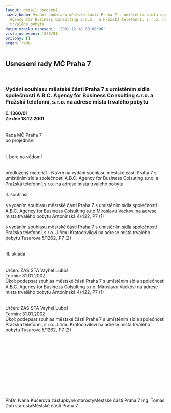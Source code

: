 ```yaml
---
layout: detail_usneseni
nazev_bodu: Vydání souhlasu městské části Praha 7 s umístěním sídla společnosti A.B.C.
  Agency for Business Consulting s.r.o.  a Pražská telefonní, s.r.o. na adrese místa
  trvalého pobytu
datum_vzniku_usneseni: '2001-12-18 00:00:00'
cislo_usneseni: 1360/01
prilohy: []
organ: rada
---
```

<div id="ucUsn_pList" class="usn">
	<span><h2>Usnesení rady MČ Praha 7 </h2>
<br></span><div class="standBody">
<span><h3>Vydání souhlasu městské části Praha 7 s umístěním sídla společnosti A.B.C. Agency for Business Consulting s.r.o.  a Pražská telefonní, s.r.o. na adrese místa trvalého pobytu</h3></span><div class="center">
		<strong>č. 1360/01</strong><br>
	</div>
<div class="center">
		<strong>Ze dne 18.12.2001</strong><br><br>
	</div>
<br>Rada MČ Praha 7<br>po projednání<br><br><br>I.	bere na vědomí<br><br> <br>předložený materiál - Návrh na vydání souhlasu městské části Praha 7 s umístěním sídla společnosti A.B.C. Agency for Business Colsuting s.r.o.  a Pražská telefonní, s.r.o. na adrese místa trvalého pobytu                                                                                                  <br><br>II.	souhlasí <br><br>s vydáním souhlasu městské části Praha 7 s umístěním sídla společnosti A.B.C. Agency for  Business Colsulting s.r.o.Miroslavu Vackovi  na adrese místa trvalého pobytu Antonínská 4/422, P7 (1)<br><br>s vydáním souhlasu městské části Praha 7 s umístěním sídla společnosti Pražská telefonní, s.r.o. Jiřímu Kratochvílovi na adrese místa trvalého pobytu Tusarova 5/1262, P7 (2)<br><br><br>III.	ukládá <br><br> <br>Určen:	ZAS STA Vayhel Luboš<br>Termín: 31.01.2002<br>Úkol:	podepsat souhlas městské části Praha 7 s umístěním sídla společnosti A.B.C. Agency for Business Colsulting s.r.o. Miroslavu Vackovi  na adrese místa trvalého pobytu Antonínská 4/422, P7 (1)           <br> <br> <br>Určen:	ZAS STA Vayhel Luboš<br>Termín: 31.01.2002<br>Úkol:	podepsat souhlas městské části Praha 7 s umístěním sídla společnosti Pražská telefonní, s.r.o. Jiřímu Kratochvílovi na adrese místa trvalého pobytu Tusarova 5/1262, P7 (2)<br> <br>	 <br><br><br> <br> <br><br> <br><br><br> <br>	<br>PhDr. Ivana Kučerová zástupkyně starostyMěstské části Praha 7	Ing. Tomáš Dub starostaMěstské části Praha 7<br>	<br><br>
</div>
</div>